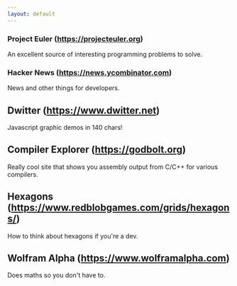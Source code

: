 ```yaml
---
layout: default
---
```


### Project Euler (https://projecteuler.org)
An excellent source of interesting programming problems to solve.

### Hacker News (https://news.ycombinator.com)
News and other things for developers.

## Dwitter (https://www.dwitter.net)
Javascript graphic demos in 140 chars!

## Compiler Explorer (https://godbolt.org)
Really cool site that shows you assembly output from C/C++ for various compilers.

## Hexagons (https://www.redblobgames.com/grids/hexagons/)
How to think about hexagons if you're a dev.

## Wolfram Alpha (https://www.wolframalpha.com)
Does maths so you don't have to.

